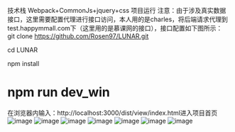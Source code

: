 技术栈
Webpack+CommonJs+jquery+css
项目运行
注意：由于涉及真实数据接口，这里需要配置代理进行接口访问，本人用的是charles，将后端请求代理到test.happymmall.com下（这里用的是慕课网的接口），接口配置如下图所示：
git clone https://github.com/Rosen97/LUNAR.git 

cd LUNAR

npm install

npm run dev_win
========================================
在浏览器内输入：http://localhost:3000/dist/view/index.html进入项目首页
![image](https://github.com/Rosen97/myImg/blob/master/1.png)
![image](https://github.com/Rosen97/myImg/blob/master/2.png)
![image](https://github.com/Rosen97/myImg/blob/master/3.png)
![image](https://github.com/Rosen97/myImg/blob/master/4.png)
![image](https://github.com/Rosen97/myImg/blob/master/5.png)
![image](https://github.com/Rosen97/myImg/blob/master/6.png)
![image](https://github.com/Rosen97/myImg/blob/master/7.png)
